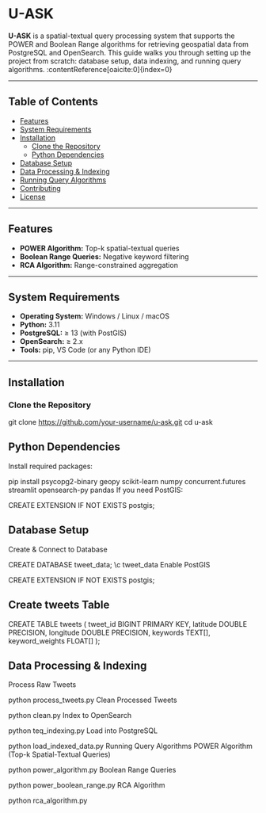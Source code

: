 # U-ASK

**U-ASK** is a spatial-textual query processing system that supports the POWER and Boolean Range algorithms for retrieving geospatial data from PostgreSQL and OpenSearch. This guide walks you through setting up the project from scratch: database setup, data indexing, and running query algorithms. :contentReference[oaicite:0]{index=0}

---

## Table of Contents

- [Features](#features)  
- [System Requirements](#system-requirements)  
- [Installation](#installation)  
  - [Clone the Repository](#clone-the-repository)  
  - [Python Dependencies](#python-dependencies)  
- [Database Setup](#database-setup)  
- [Data Processing & Indexing](#data-processing--indexing)  
- [Running Query Algorithms](#running-query-algorithms)  
- [Contributing](#contributing)  
- [License](#license)  

---

## Features

- **POWER Algorithm:** Top-k spatial-textual queries  
- **Boolean Range Queries:** Negative keyword filtering  
- **RCA Algorithm:** Range-constrained aggregation  

---

## System Requirements

- **Operating System:** Windows / Linux / macOS  
- **Python:** 3.11  
- **PostgreSQL:** ≥ 13 (with PostGIS)  
- **OpenSearch:** ≥ 2.x  
- **Tools:** pip, VS Code (or any Python IDE)  

---

## Installation

### Clone the Repository


git clone https://github.com/your-username/u-ask.git
cd u-ask

## Python Dependencies
Install required packages:

pip install psycopg2-binary geopy scikit-learn numpy concurrent.futures streamlit opensearch-py pandas
If you need PostGIS:

CREATE EXTENSION IF NOT EXISTS postgis;

## Database Setup
Create & Connect to Database

CREATE DATABASE tweet_data;
\c tweet_data
Enable PostGIS

CREATE EXTENSION IF NOT EXISTS postgis;
## Create tweets Table

CREATE TABLE tweets (
  tweet_id        BIGINT PRIMARY KEY,
  latitude        DOUBLE PRECISION,
  longitude       DOUBLE PRECISION,
  keywords        TEXT[],
  keyword_weights FLOAT[]
);
## Data Processing & Indexing
Process Raw Tweets

python process_tweets.py
Clean Processed Tweets

python clean.py
Index to OpenSearch

python teq_indexing.py
Load into PostgreSQL

python load_indexed_data.py
Running Query Algorithms
POWER Algorithm (Top-k Spatial-Textual Queries)

python power_algorithm.py
Boolean Range Queries

python power_boolean_range.py
RCA Algorithm

python rca_algorithm.py
